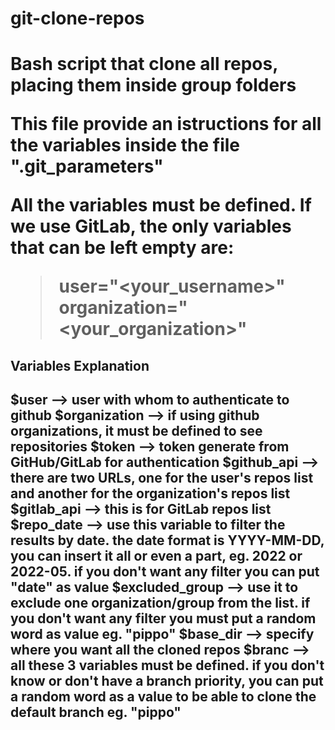 <h1>git-clone-repos<h1>
Bash script that clone all repos, placing them inside group folders

This file provide an istructions for all the variables inside the file ".git_parameters"

All the variables must be defined.
If we use GitLab, the only variables that can be left empty are:
> user="<your_username>"
> organization="<your_organization>"


<h2>Variables Explanation<h2>
$user           --> user with whom to authenticate to github 
$organization   --> if using github organizations, it must be defined to see repositories
$token          --> token generate from GitHub/GitLab for authentication
$github_api     --> there are two URLs, one for the user's repos list and another for the organization's repos list 
$gitlab_api     --> this is for GitLab repos list
$repo_date      --> use this variable to filter the results by date. the date format is YYYY-MM-DD, you can insert it all or even a part, eg. 2022 or 2022-05. if you don't want any filter you can put "date" as value
$excluded_group --> use it to exclude one organization/group from the list. if you don't want any filter you must put a random word as value eg. "pippo"
$base_dir       --> specify where you want all the cloned repos
$branc          --> all these 3 variables must be defined. if you don't know or don't have a branch priority, you can put a random word as a value to be able to clone the default branch eg. "pippo"
